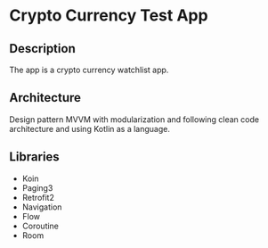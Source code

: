 # Crypto Currency Test App

## Description

The app is a crypto currency watchlist app.

## Architecture

Design pattern MVVM with modularization and following clean code architecture
and using Kotlin as a language.


## Libraries

- Koin
- Paging3
- Retrofit2
- Navigation
- Flow
- Coroutine
- Room
